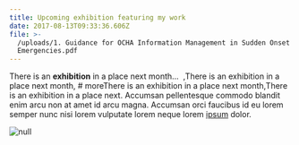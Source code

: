 ```yaml
---
title: Upcoming exhibition featuring my work
date: 2017-08-13T09:33:36.606Z
file: >-
  /uploads/1. Guidance for OCHA Information Management in Sudden Onset
  Emergencies.pdf
---
```

There is an **exhibition** in a place next month...   ,There is an exhibition in a place next month, # moreThere is an exhibition in a place next month,There is an exhibition in a place next. Accumsan pellentesque commodo blandit enim arcu non at amet id arcu magna. Accumsan orci faucibus id eu lorem semper nunc nisi lorem vulputate lorem neque lorem [ipsum](https://gohugo.io/content-management/formats/) dolor.

![null](/uploads/logo3.png)
